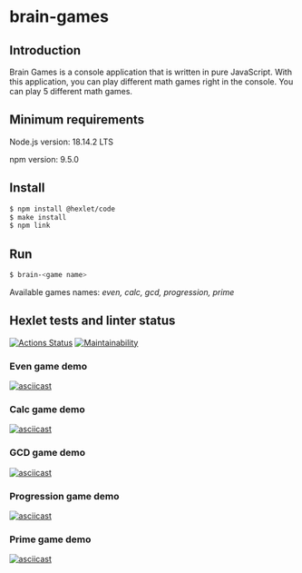 # brain-games

## Introduction

Brain Games is a console application that is written in pure JavaScript. With this application, you can play different math games right in the console. You can play 5 different math games.

## Minimum requirements

Node.js version: 18.14.2 LTS

npm version: 9.5.0

## Install

```bash
$ npm install @hexlet/code
$ make install
$ npm link
```

## Run

```bash
$ brain-<game name>
```

Available games names: _even, calc, gcd, progression, prime_

## Hexlet tests and linter status

[![Actions Status](https://github.com/ilya-rodin/frontend-project-44/workflows/hexlet-check/badge.svg)](https://github.com/ilya-rodin/frontend-project-44/actions)
[![Maintainability](https://api.codeclimate.com/v1/badges/5b8472fed951369b2a15/maintainability)](https://codeclimate.com/github/ilya-rodin/frontend-project-44/maintainability)

### Even game demo

[![asciicast](https://asciinema.org/a/0gp9MSJcSAIC5WrdmUXYiaZRs.svg)](https://asciinema.org/a/0gp9MSJcSAIC5WrdmUXYiaZRs)

### Calc game demo

[![asciicast](https://asciinema.org/a/nSqsgtkBv4q6jIhyrbknm2bs7.svg)](https://asciinema.org/a/nSqsgtkBv4q6jIhyrbknm2bs7)

### GCD game demo

[![asciicast](https://asciinema.org/a/e4yeKc6wb4bM7EvHmXRM0eBBZ.svg)](https://asciinema.org/a/e4yeKc6wb4bM7EvHmXRM0eBBZ)

### Progression game demo

[![asciicast](https://asciinema.org/a/82B3oJ4rrQA4H8uPwVETQtuvf.svg)](https://asciinema.org/a/82B3oJ4rrQA4H8uPwVETQtuvf)

### Prime game demo

[![asciicast](https://asciinema.org/a/hcya3Lla0STlYnuzoOQJOZtMG.svg)](https://asciinema.org/a/hcya3Lla0STlYnuzoOQJOZtMG)

